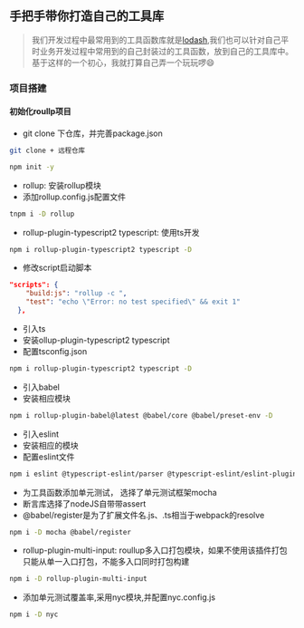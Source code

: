 ## 手把手带你打造自己的工具库
> 我们开发过程中最常用到的工具函数库就是[lodash](https://www.lodashjs.com/),我们也可以针对自己平时业务开发过程中常用到的自己封装过的工具函数，放到自己的工具库中。基于这样的一个初心，我就打算自己弄一个玩玩啰😄
### 项目搭建
#### 初始化roullp项目
- git clone 下仓库，并完善package.json
```bash
git clone + 远程仓库

npm init -y
```
- rollup: 安装rollup模块
- 添加rollup.config.js配置文件
```bash
tnpm i -D rollup
```
- rollup-plugin-typescript2 typescript: 使用ts开发
```bash
npm i rollup-plugin-typescript2 typescript -D
```
- 修改script启动脚本
```json
"scripts": {
    "build:js": "rollup -c ",
    "test": "echo \"Error: no test specified\" && exit 1"
  },
```
- 引入ts
- 安装ollup-plugin-typescript2 typescript
- 配置tsconfig.json
```bash
npm i rollup-plugin-typescript2 typescript -D
```
- 引入babel
- 安装相应模块
```bash
npm i rollup-plugin-babel@latest @babel/core @babel/preset-env -D
```
- 引入eslint
- 安装相应的模块
- 配置eslint文件
```bash
npm i eslint @typescript-eslint/parser @typescript-eslint/eslint-plugin -D
```
- 为工具函数添加单元测试， 选择了单元测试框架mocha
- 断言库选择了nodeJS自带带assert
- @babel/register是为了扩展文件名.js、.ts相当于webpack的resolve
```bash
npm i -D mocha @babel/register
```
- rollup-plugin-multi-input: roullup多入口打包模块，如果不使用该插件打包只能从单一入口打包，不能多入口同时打包构建
```bash
npm i -D rollup-plugin-multi-input
```
- 添加单元测试覆盖率,采用nyc模块,并配置nyc.config.js
```bash
npm i -D nyc
```
